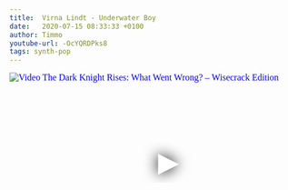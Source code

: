 ```yaml
---
title:  Virna Lindt - Underwater Boy
date:   2020-07-15 08:33:33 +0100
author: Timmo
youtube-url: -OcYQRDPks8
tags: synth-pop
---
```

<div class="video-container ">
<iframe
  width="560"
  height="315"
  src="https://www.youtube.com/embed/-OcYQRDPks8"
  srcdoc="<style>*{padding:0;margin:0;overflow:hidden}html,body{height:100%}img,span{position:absolute;width:100%;top:0;bottom:0;margin:auto}span{height:1.5em;text-align:center;font:48px/1.5 sans-serif;color:white;text-shadow:0 0 0.5em black}</style><a href=https://www.youtube.com/embed/-OcYQRDPks8?autoplay=1><img src=https://img.youtube.com/vi/-OcYQRDPks8/hqdefault.jpg alt='Video The Dark Knight Rises: What Went Wrong? – Wisecrack Edition'><span>▶</span></a>"
  frameborder="0"
  allow="accelerometer; autoplay; encrypted-media; gyroscope; picture-in-picture"
  allowfullscreen
></iframe>
</div>
